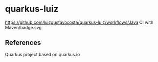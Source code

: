 # quarkus-luiz

https://github.com/luizgustavocosta/quarkus-luiz/workflows/Java CI with Maven/badge.svg

## References
Quarkus project based on quarkus.io

